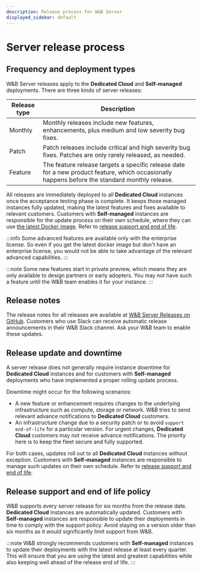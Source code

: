 ```yaml
---
description: Release process for W&B Server
displayed_sidebar: default
---
```


# Server release process

## Frequency and deployment types
W&B Server releases apply to the **Dedicated Cloud** and **Self-managed** deployments. There are three kinds of server releases:

| Release type | Description |
|--------------|-------------|
| Monthly | Monthly releases include new features, enhancements, plus medium and low severity bug fixes. |
| Patch | Patch releases include critical and high severity bug fixes. Patches are only rarely released, as needed. |
| Feature | The feature release targets a specific release date for a new product feature, which occasionally happens before the standard monthly release. |

All releases are immediately deployed to all **Dedicated Cloud** instances once the acceptance testing phase is complete. It keeps those managed instances fully updated, making the latest features and fixes available to relevant customers. Customers with **Self-managed** instances are responsible for the update process on their own schedule, where they can use [the latest Docker image](https://hub.docker.com/r/wandb/local). Refer to [release support and end of life](#release-support-and-end-of-life).

:::info
Some advanced features are available only with the enterprise license. So even if you get the latest docker image but don't have an enterprise license, you would not be able to take advantage of the relevant advanced capabilities.
:::

:::note
Some new features start in private preview, which means they are only available to design partners or early adopters. You may not have such a feature until the W&B team enables it for your instance.
:::

## Release notes
The release notes for all releases are available at [W&B Server Releases on GitHub](https://github.com/wandb/server/releases). Customers who use Slack can receive automatic release announcements in their W&B Slack channel. Ask your W&B team to enable these updates.

## Release update and downtime
A server release does not generally require instance downtime for **Dedicated Cloud** instances and for customers with **Self-managed** deployments who have implemented a proper rolling update process.

Downtime might occur for the following scenarios:
* A new feature or enhancement requires changes to the underlying infrastructure such as compute, storage or network. W&B tries to send relevant advance notifications to **Dedicated Cloud** customers.
* An infrastructure change due to a security patch or to avoid `support end-of-life` for a particular version. For urgent changes, **Dedicated Cloud** customers may not receive advance notifications. The priority here is to keep the fleet secure and fully supported.

For both cases, updates roll out to all **Dedicated Cloud** instances without exception. Customers with **Self-managed** instances are responsible to manage such updates on their own schedule. Refer to [release support and end of life](#release-support-and-end-of-life).

## Release support and end of life policy
W&B supports every server release for six months from the release date. **Dedicated Cloud** instances are automatically updated. Customers with **Self-managed** instances are responsible to update their deployments in time to comply with the support policy. Avoid staying on a version older than six months as it would significantly limit support from W&B.

:::note
W&B strongly recommends customers with **Self-managed** instances to update their deployments with the latest release at least every quarter. This will ensure that you are using the latest and greatest capabilities while also keeping well ahead of the release end of life.
:::